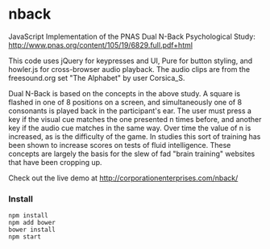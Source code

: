 nback
=====

JavaScript Implementation of the PNAS Dual N-Back Psychological Study: http://www.pnas.org/content/105/19/6829.full.pdf+html

This code uses jQuery for keypresses and UI, Pure for button styling, and howler.js for cross-browser audio playback. The audio clips are from the freesound.org set "The Alphabet" by user Corsica_S.

Dual N-Back is based on the concepts in the above study. A square is flashed in one of 8 positions on a screen, and simultaneously one of 8 consonants is played back in the participant's ear. The user must press a key if the visual cue matches the one presented n times before, and another key if the audio cue matches in the same way. Over time the value of n is increased, as is the difficulty of the game. In studies this sort of training has been shown to increase scores on tests of fluid intelligence. These concepts are largely the basis for the slew of fad "brain training" websites that have been cropping up.

Check out the live demo at http://corporationenterprises.com/nback/

### Install 

```
npm install 
npm add bower 
bower install 
npm start
```



